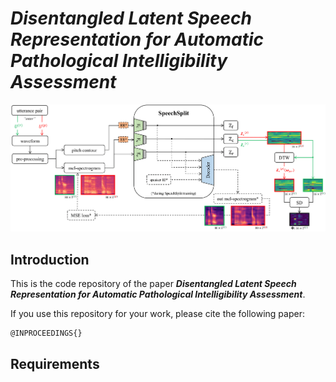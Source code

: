 # ***Disentangled Latent Speech Representation for Automatic Pathological Intelligibility Assessment***

![Here should be an image visible.](schematic_digital_v2.png)

## **Introduction**

This is the code repository of the paper ***Disentangled Latent Speech Representation for Automatic Pathological
Intelligibility Assessment***.


If you use this repository for your work, please cite the following paper:

```
@INPROCEEDINGS{}
```

## **Requirements**
